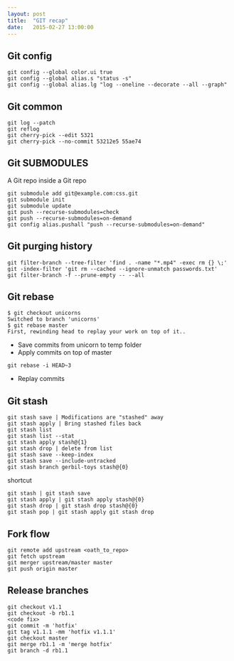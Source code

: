 ```yaml
---
layout: post
title:  "GIT recap"
date:   2015-02-27 13:00:00
---
```


Git config
---------------------
```
git config --global color.ui true
git config --global alias.s "status -s"
git config --global alias.lg "log --oneline --decorate --all --graph"
```

Git common
---------------------
```
git log --patch
git reflog
git cherry-pick --edit 5321
git cherry-pick --no-commit 53212e5 55ae74
```

Git SUBMODULES
---------------------

A Git repo inside a Git repo
```
git submodule add git@example.com:css.git
git submodule init
git submodule update
git push --recurse-submodules=check
git push --recurse-submodules=on-demand
git config alias.pushall "push --recurse-submodules=on-demand"
```
Git purging history
---------------------
```
git filter-branch --tree-filter 'find . -name "*.mp4" -exec rm {} \;'
git -index-filter 'git rm --cached --ignore-unmatch passwords.txt'
git filter-branch -f --prune-empty -- --all
```

Git rebase
---------------------
```
$ git checkout unicorns
Switched to branch 'unicorns'
$ git rebase master
First, rewinding head to replay your work on top of it..
```
- Save commits from unicorn to temp folder
- Apply commits on top of master
```
git rebase -i HEAD~3 
```
- Replay commits


Git stash
---------------------
```
git stash save | Modifications are "stashed" away
git stash apply | Bring stashed files back
git stash list
git stash list --stat
git stash apply stash@{1}
git stash drop | delete from list
git stash save --keep-index
git stash save --include-untracked
git stash branch gerbil-toys stash@{0}
```
shortcut
```
git stash | git stash save
git stash apply | git stash apply stash@{0}
git stash drop | git stash drop stash@{0}
git stash pop | git stash apply git stash drop
```

Fork flow
---------------------
```
git remote add upstream <oath_to_repo>
git fetch upstream
git merger upstream/master master
git push origin master
```

Release branches
---------------------
```
git checkout v1.1
git checkout -b rb1.1
<code fix>
git commit -m 'hotfix'
git tag v1.1.1 -mm 'hotfix v1.1.1'
git checkout master
git merge rb1.1 -m 'merge hotfix'
git branch -d rb1.1
```





